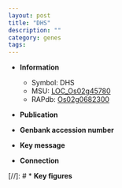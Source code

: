 ```yaml
---
layout: post
title: "DHS"
description: ""
category: genes
tags: 
---
```


* **Information**  
    + Symbol: DHS  
    + MSU: [LOC_Os02g45780](http://rice.uga.edu/cgi-bin/ORF_infopage.cgi?orf=LOC_Os02g45780)  
    + RAPdb: [Os02g0682300](http://rapdb.dna.affrc.go.jp/viewer/gbrowse_details/irgsp1?name=Os02g0682300)  

* **Publication**  

* **Genbank accession number**  

* **Key message**  

* **Connection**  

[//]: # * **Key figures**  


